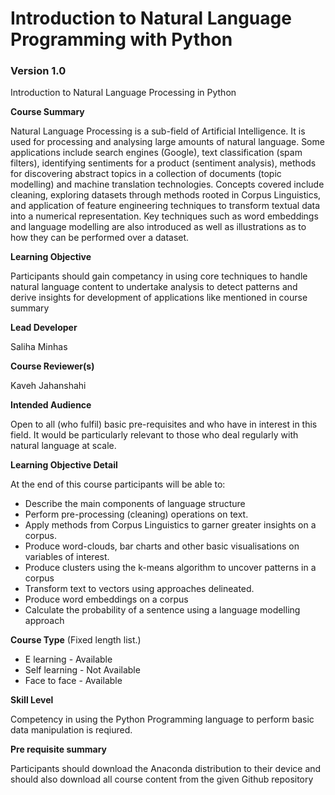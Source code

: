 # Introduction to Natural Language Programming with Python
### Version 1.0

Introduction to Natural Language Processing in Python

**Course Summary**

Natural Language Processing is a sub-field of Artificial Intelligence. 
It is used for processing and analysing large amounts of natural language. 
Some applications include search engines (Google), text classification (spam filters),
identifying sentiments for a product (sentiment analysis), methods for discovering 
abstract topics in a collection of documents (topic modelling) and machine translation technologies.
Concepts covered include cleaning, exploring datasets through methods rooted in Corpus Linguistics,
and application of feature engineering techniques to transform textual data into a numerical representation.
Key techniques such as word embeddings and language modelling are also introduced as well as illustrations
as to how they can be performed over a dataset.

**Learning Objective**

Participants should gain competancy in using core techniques to handle natural language content to undertake analysis to detect patterns and derive insights for development of applications like mentioned in course summary


**Lead Developer**

Saliha Minhas

**Course Reviewer(s)**

Kaveh Jahanshahi

**Intended Audience**

Open to all (who fulfil) basic pre-requisites and who have in interest in this field. It would be
particularly relevant to those who deal regularly with natural language at scale.

**Learning Objective Detail**

At the end of this course participants will be able to:

*	Describe the main components of language structure
*	Perform pre-processing (cleaning) operations on text.
*	Apply methods from Corpus Linguistics to garner greater insights on a corpus.
*	Produce word-clouds, bar charts and other basic visualisations on variables of interest.
*	Produce clusters using the k-means algorithm to uncover patterns in a corpus
*	Transform text to vectors using approaches delineated.
*	Produce word embeddings on a corpus 
*	Calculate the probability of a sentence using a language modelling approach


**Course Type** (Fixed length list.)

* E learning - Available 
* Self learning -  Not Available
* Face to face - Available 

**Skill Level**

Competency in using the Python Programming language to perform basic data manipulation is reqiured.

**Pre requisite summary** 

Participants should download the Anaconda distribution to their device and should also download all course content from the 
given Github repository


